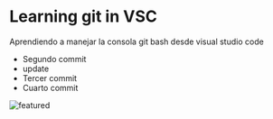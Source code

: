 # Learning git in VSC

Aprendiendo a manejar la consola git bash desde visual studio code

- Segundo commit
- update
- Tercer commit
- Cuarto commit

![featured](https://user-images.githubusercontent.com/45371372/196562861-c23466fc-69ea-4bfd-aa93-91f12f113b61.png)
